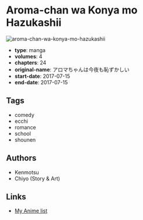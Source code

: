 # Aroma-chan wa Konya mo Hazukashii

![aroma-chan-wa-konya-mo-hazukashii](https://cdn.myanimelist.net/images/manga/3/211648.jpg)

-   **type**: manga
-   **volumes**: 4
-   **chapters**: 24
-   **original-name**: アロマちゃんは今夜も恥ずかしい
-   **start-date**: 2017-07-15
-   **end-date**: 2017-07-15

## Tags

-   comedy
-   ecchi
-   romance
-   school
-   shounen

## Authors

-   Kenmotsu
-   Chiyo (Story & Art)

## Links

-   [My Anime list](https://myanimelist.net/manga/112574/Aroma-chan_wa_Konya_mo_Hazukashii)
